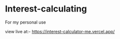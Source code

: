 # Interest-calculating
For my personal use

view live at:- https://interest-calculator-me.vercel.app/
